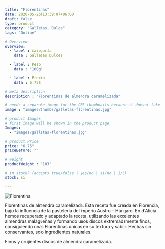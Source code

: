 ```yaml
---
title: "Florentinas"
date: 2020-05-25T13:39:07+06:00
draft: false
type: product
category: "Galletas, Dulce"
tags: "Online"

# Overview
overview:
  - label : Categoría
    data : Galletas Dulces

  - label : Peso
    data : "100g"

  - label : Precio
    data : 6.75€

# meta description
description : "Florentinas de almendra caramelizada"

# needs a separate image for the CMS thumbnails because it doesnt take arrays (slideshow images)
image : "images/thumbs/galletas-florentinas.jpg"

# product Images
# first image will be shown in the product page
Images:
  - "images/galletas-florentinas.jpg"

# product Price
price: "6.75"
priceBefore: ""

# weight
productWeight : "103"

# in stock? (accepts true/false | yes/no | si/no | 1/0)
stock: si

---
```

![Florentina](/images/galletas-florentinas.jpg "Florentinas de Almendra")

Florentinas de almendra caramelizada. Esta receta fue creada en Florencia, bajo la influencia de la pastelería del imperio Austro – Húngaro. En d'Alicia hemos recuperado y adaptado la receta, utilizando las excelentes almendras malagueñas y formando unos discos extremadamente finos, consiguiendo unas Florentinas únicas en su textura y sabor. Hechas sin conservantes, solo ingredientes naturales.

Finos y crujientes discos de almendra caramelizada.
